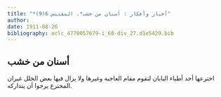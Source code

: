 ```yaml
---
title: "*أخبار وأفكار : أسنان من خشب*. المقتبس 6(9)"
author: 
date: 1911-08-26
bibliography: oclc_4770057679-i_68-div_27.d1e5429.bib
---
```




##  أسنان من خشب 


 اخترعها  أحد  أطباء اليابان لتقوم مقام العاجية وغيرها ولا يزال فيها بعض الخلل غيران المخترع يرجوا أن يتداركه. 
